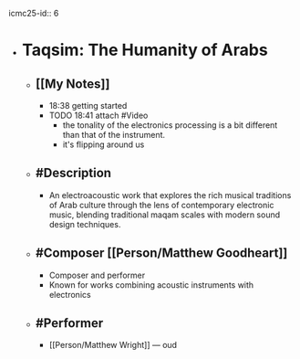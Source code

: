 icmc25-id:: 6

- # Taqsim: The Humanity of Arabs
	- ## [[My Notes]]
		- 18:38 getting started
		- TODO 18:41 attach #Video
			- the tonality of the electronics processing is a bit different than that of the instrument.
			- it's flipping around us
	- ## #Description
		- An electroacoustic work that explores the rich musical traditions of Arab culture through the lens of contemporary electronic music, blending traditional maqam scales with modern sound design techniques.
	- ## #Composer [[Person/Matthew Goodheart]]
		- Composer and performer
		- Known for works combining acoustic instruments with electronics
	- ## #Performer
		- [[Person/Matthew Wright]] — oud